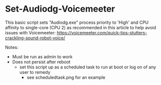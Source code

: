 # Set-Audiodg-Voicemeeter

This basic script sets "Audiodg.exe" process priority to 'High' and CPU affinity to single-core (CPU 2) as recommended in this article to help avoid issues with Voicemeeter: https://voicemeeter.com/quick-tips-stutters-crackling-sound-robot-voice/

Notes:
- Must be run as admin to work  
- Does not persist after reboot
  - set this script up as a scheduled task to run at boot or log on of any user to remedy 
    - see scheduledtask.png for an example